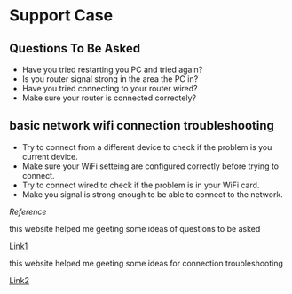 # Support Case 

## Questions To Be Asked

- Have you tried restarting you PC and tried again?
- Is you router signal strong in the area the PC in?
- Have you tried connecting to your router wired?
- Make sure your router is connected correctely?

##  basic network wifi connection troubleshooting
 - Try to connect from a different device to check if the problem is you current device.
 - Make sure your WiFi setteing are configured correctly before trying to connect.
 - Try to connect wired to check if the problem is in your WiFi card.
 - Make you signal is strong enough to be able to connect to the network.

*Reference* 

this website helped me geeting some ideas of questions to be asked

[Link1](https://www.forbes.com/home-improvement/internet/cant-connect-to-wifi/)

this website helped me geeting some ideas for connection troubleshooting 

[Link2](https://www.pcmag.com/explainers/12-tips-to-troubleshoot-your-internet-connection)


